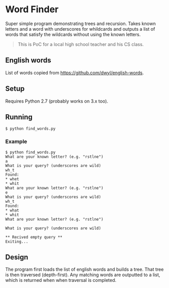 # Word Finder

Super simple program demonstrating trees and recursion. Takes known letters and a word with underscores for whildcards and outputs a list of words that satisfy the wildcards without using the known letters.

> This is PoC for a local high school teacher and his CS class.

## English words

List of words copied from https://github.com/dwyl/english-words.

## Setup

Requires Python 2.7 (probably works on 3.x too).

## Running

    $ python find_words.py

### Example

    $ python find_words.py
    What are your known letter? (e.g. "rstlne")
    a
    What is your query? (underscores are wild)
    wh_t
    Found:
    * whet
    * whit
    What are your known letter? (e.g. "rstlne")
    e
    What is your query? (underscores are wild)
    wh_t
    Found:
    * what
    * whit
    What are your known letter? (e.g. "rstlne")

    What is your query? (underscores are wild)

    ** Recived empty query **
    Exiting...

## Design

The program first loads the list of english words and builds a tree. That tree is then traversed (depth-first). Any matching words are outputted to a list, which is returned when when traversal is completed.
